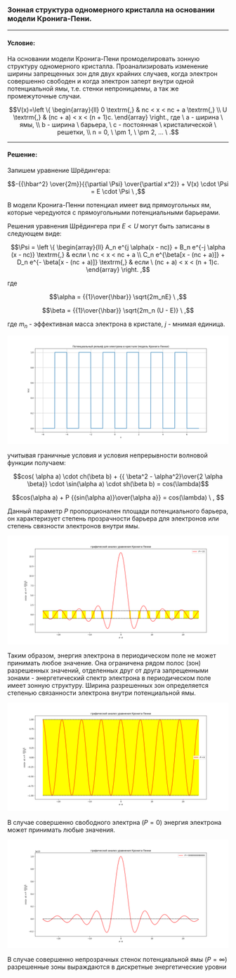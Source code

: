 ### Зонная структура одномерного кристалла на основании модели Кронига-Пени.

---

#### Условие:

На основании модели Кронига-Пени промоделировать зонную структуру одномерного кристалла. Проанализировать изменение ширины запрещенных зон для двух крайних случаев, когда электрон совершенно свободен и когда электрон заперт внутри одной потенциальной ямы, т.е. стенки непроницаемы, а так же промежуточные случаи. 

<tex>$$V(x)=\left \{
    \begin{array}{ll}
    0 \textrm{,} & nc < x < nc + a \textrm{,} \\
    U \textrm{,} & (nc + a) < x < (n + 1)c.
    \end{array}
    \right., где \ a - ширина \ ямы, \\ b - ширина \ барьера, \ c - постоянная \ кристалической \ решетки, \\ n = 0, \ \pm 1, \ \pm 2, ...  \ .$$<tex>

---

#### Решение: 

Запишем уравнение Шрёдингера:

<tex>$$-{{\hbar^2} \over{2m}}{{\partial \Psi} \over{\partial x^2}} + V(x) \cdot \Psi = E \cdot \Psi \ ,$$<tex>

В модели Кронига-Пенни потенциал имеет вид прямоугольных ям, которые чередуются с прямоугольными потенциальными барьерами.

Решения уравнения Шрёдингера при $E < U$ могут быть записаны в следующем виде:

<tex>$$\Psi = \left \{
    \begin{array}{ll}
    A_n e^{j \alpha(x - nc)} + B_n e^{-j \alpha (x - nc)} \textrm{,} & если  \ nc < x < nc + a \\
    C_n e^{\beta[x - (nc + a)]} + D_n e^{- \beta[x - (nc + a)]} \textrm{,} & если \ (nc + a) < x < (n + 1)c.
    \end{array}
    \right. ,$$<tex>

где 

<tex>$$\alpha = {{1}\over{\hbar}} \sqrt{2m_nE} \ ,$$<tex>

<tex>$$\beta = {{1}\over{\hbar}} \sqrt{2m_n (U - E)} \ ,$$<tex>

где $m_n$ - эффективная масса электрона в кристале, $j$ - мнимая единица.

![1](https://github.com/georgedem975/physics/blob/master/modeling/Kronig-Peni%20model/assets/Figure_1.png)

учитывая граничные условия и условия непрерывности волновой функции получаем:

<tex>$$cos( \alpha a) \cdot ch(\beta b) + {{ \beta^2 - \alpha^2}\over{2 \alpha \beta}} \cdot \sin(\alpha a) \cdot sh(\beta b) = cos(\lambda)$$<tex>

<tex>$$cos(\alpha a) + P {{sin(\alpha a)}\over{\alpha a}} = cos(\lambda) \ , $$<tex>

Данный параметр $P$ пропорционален площади потенциального барьера, он характеризует степень прозрачности барьера для электронов или степень связности электронов внутри ямы.

![2](https://github.com/georgedem975/physics/blob/master/modeling/Kronig-Peni%20model/assets/Figure_2.png)

Таким образом, энергия электрона в периодическом поле не может принимать любое значение. Она ограничена рядом полос (зон) разрешенных значений, отделенных друг от друга запрещенными зонами - энергетический спектр электрона в периодическом поле имеет зонную структуру. Ширина разрешенных зон определяется степенью связанности электрона внутри потенциальной ямы.

![3](https://github.com/georgedem975/physics/blob/master/modeling/Kronig-Peni%20model/assets/Figure_3.png)

В случае совершенно свободного электрна $(P = 0)$ энергия электрона может принимать любые значения.

![4](https://github.com/georgedem975/physics/blob/master/modeling/Kronig-Peni%20model/assets/Figure_4.png)

В случае совершенно непрозрачных стенок потенциальной ямы $(P = \infty)$ разрешенные зоны выраждаются в дискретные энергетические уровни
